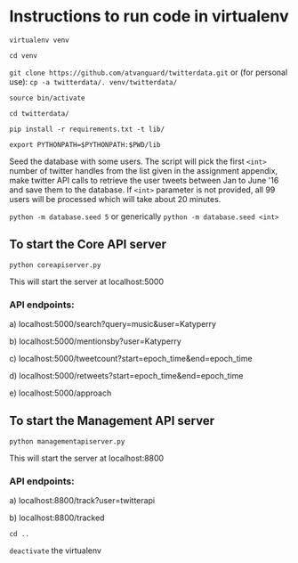# Instructions to run code in virtualenv

`virtualenv venv`

`cd venv`

`git clone https://github.com/atvanguard/twitterdata.git` or (for personal use): `cp -a twitterdata/. venv/twitterdata/`

`source bin/activate`

`cd twitterdata/`

`pip install -r requirements.txt -t lib/`

`export PYTHONPATH=$PYTHONPATH:$PWD/lib`

Seed the database with some users.
The script will pick the first `<int>` number of twitter handles from the list given in the assignment appendix, make twitter API calls to retrieve the user tweets between Jan to June '16 and save them to the database.
If `<int>` parameter is not provided, all 99 users will be processed which will take about 20 minutes.

`python -m database.seed 5` or generically `python -m database.seed <int>`

## To start the Core API server
`python coreapiserver.py`

This will start the server at localhost:5000

### API endpoints:

a) localhost:5000/search?query=music&user=Katyperry

b) localhost:5000/mentionsby?user=Katyperry

c) localhost:5000/tweetcount?start=epoch_time&end=epoch_time

d) localhost:5000/retweets?start=epoch_time&end=epoch_time

e) localhost:5000/approach

## To start the Management API server
`python managementapiserver.py`

This will start the server at localhost:8800

### API endpoints:

a) localhost:8800/track?user=twitterapi

b) localhost:8800/tracked

`cd ..`

`deactivate` the virtualenv